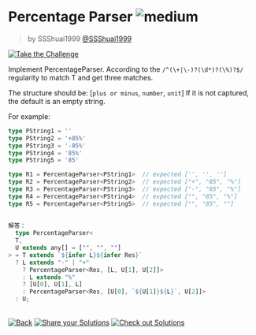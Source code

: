 <!--info-header-start--><h1>Percentage Parser <img src="https://img.shields.io/badge/-medium-d9901a" alt="medium"/> </h1><blockquote><p>by SSShuai1999 <a href="https://github.com/SSShuai1999" target="_blank">@SSShuai1999</a></p></blockquote><p><a href="https://tsch.js.org/1978/play" target="_blank"><img src="https://img.shields.io/badge/-Take%20the%20Challenge-3178c6?logo=typescript&logoColor=white" alt="Take the Challenge"/></a> </p><!--info-header-end-->

Implement PercentageParser<T extends string>.
According to the `/^(\+|\-)?(\d*)?(\%)?$/` regularity to match T and get three matches.

The structure should be: [`plus or minus`, `number`, `unit`]
If it is not captured, the default is an empty string.

For example:
```ts
type PString1 = ''
type PString2 = '+85%'
type PString3 = '-85%'
type PString4 = '85%'
type PString5 = '85'

type R1 = PercentageParser<PString1>  // expected ['', '', '']
type R2 = PercentageParser<PString2>  // expected ["+", "85", "%"]
type R3 = PercentageParser<PString3>  // expected ["-", "85", "%"]
type R4 = PercentageParser<PString4>  // expected ["", "85", "%"]
type R5 = PercentageParser<PString5>  // expected ["", "85", ""]
  
  
解答：
  type PercentageParser<
  T,
  U extends any[] = ["", "", ""]
> = T extends `${infer L}${infer Res}`
  ? L extends "-" | "+"
    ? PercentageParser<Res, [L, U[1], U[2]]>
    : L extends "%"
    ? [U[0], U[1], L]
    : PercentageParser<Res, [U[0], `${U[1]}${L}`, U[2]]>
  : U;
```


<!--info-footer-start--><br><a href="../../README.md" target="_blank"><img src="https://img.shields.io/badge/-Back-grey" alt="Back"/></a> <a href="https://tsch.js.org/1978/answer" target="_blank"><img src="https://img.shields.io/badge/-Share%20your%20Solutions-teal" alt="Share your Solutions"/></a> <a href="https://tsch.js.org/1978/solutions" target="_blank"><img src="https://img.shields.io/badge/-Check%20out%20Solutions-de5a77?logo=awesome-lists&logoColor=white" alt="Check out Solutions"/></a> <!--info-footer-end-->

